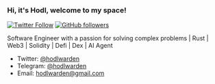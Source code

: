 ### Hi, it's Hodl, welcome to my space!

[![Twitter Follow](https://img.shields.io/twitter/follow/hodlwarden?style=social)](https://twitter.com/hodlwarden)
[![GitHub followers](https://img.shields.io/github/followers/hodlwarden?label=Follow&style=social)](https://github.com/hodlwarden)

Software Engineer with a passion for solving complex problems | Rust | Web3 | Solidity | Defi | Dex | AI Agent


- Twitter: [@hodlwarden](https://twitter.com/hodlwarden)
- Telegram: [@hodlwarden](https://t.me/hodlwarden)
- Email: hodlwarden@gmail.com
